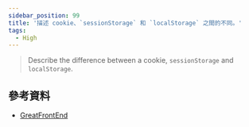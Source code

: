 ```yaml
---
sidebar_position: 99
title: '描述 cookie、`sessionStorage` 和 `localStorage` 之間的不同。'
tags:
  - High
---
```


> Describe the difference between a cookie, `sessionStorage` and `localStorage`.

## 參考資料

- [GreatFrontEnd](https://www.greatfrontend.com/questions/quiz/describe-the-difference-between-a-cookie-sessionstorage-and-localstorage)
